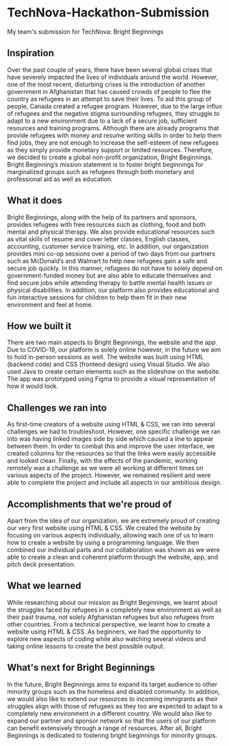 # TechNova-Hackathon-Submission
My team's submission for TechNova: Bright Beginnings

## Inspiration

Over the past couple of years, there have been several global crises that have severely impacted the lives of individuals around the world. However, one of the most recent, disturbing crises is the introduction of another government in Afghanistan that has caused crowds of people to flee the country as refugees in an attempt to save their lives. To aid this group of people, Canada created a refugee program. However, due to the large influx of refugees and the negative stigma surrounding refugees, they struggle to adapt to a new environment due to a lack of a secure job, sufficient resources and training programs. Although there are already programs that provide refugees with money and resume writing skills in order to help them find jobs, they are not enough to increase the self-esteem of new refugees as they simply provide monetary support or limited resources. Therefore, we decided to create a global non-profit organization, Bright Beginnings. Bright Beginning’s mission statement is to foster bright beginnings for marginalized groups such as refugees through both monetary and professional aid as well as education. 

## What it does

Bright Beginnings, along with the help of its partners and sponsors, provides refugees with free resources such as clothing, food and both mental and physical therapy. We also provide educational resources such as vital skills of resume and cover letter classes, English classes, accounting, customer service training, etc. In addition, our organization provides mini co-op sessions over a period of two days from our partners such as McDonald’s and Walmart to help new refugees gain a safe and secure job quickly. In this manner, refugees do not have to solely depend on government-funded money but are also able to educate themselves and find secure jobs while attending therapy to battle mental health issues or physical disabilities. In addition, our platform also provides educational and fun interactive sessions for children to help them fit in their new environment and feel at home. 

## How we built it

There are two main aspects to Bright Beginnings, the website and the app. Due to COVID-19, our platform is solely online however, in the future we aim to hold in-person sessions as well. The website was built using HTML (backend code) and CSS (frontend design) using Visual Studio. We also used Java to create certain elements such as the slideshow on the website. The app was prototyped using Figma to provide a visual representation of how it would look. 

## Challenges we ran into

As first-time creators of a website using HTML & CSS, we ran into several challenges we had to troubleshoot. However, one specific challenge we ran into was having linked images side by side which caused a line to appear between them. In order to combat this and improve the user interface, we created columns for the resources so that the links were easily accessible and looked clean. Finally, with the effects of the pandemic, working remotely was a challenge as we were all working at different times on various aspects of the project. However, we remained resilient and were able to complete the project and include all aspects in our ambitious design. 

## Accomplishments that we're proud of

Apart from the idea of our organization, we are extremely proud of creating our very first website using HTML & CSS. We created the website by focusing on various aspects individually, allowing each one of us to learn how to create a website by using a programming language. We then combined our individual parts and our collaboration was shown as we were able to create a clean and coherent platform through the website, app, and pitch deck presentation. 

## What we learned

While researching about our mission as Bright Beginnings, we learnt about the struggles faced by refugees in a completely new environment as well as their past trauma, not solely Afghanistan refugees but also refugees from other countries. From a technical perspective, we learnt how to create a website using HTML & CSS. As beginners, we had the opportunity to explore new aspects of coding while also watching several videos and taking online lessons to create the best possible output. 

## What's next for Bright Beginnings

 In the future, Bright Beginnings aims to expand its target audience to other minority groups such as the homeless and disabled community. In addition, we would also like to extend our resources to incoming immigrants as their struggles align with those of refugees as they too are expected to adapt to a completely new environment in a different country. We would also like to expand our partner and sponsor network so that the users of our platform can benefit extensively through a range of resources. After all, Bright Beginnings is dedicated to fostering bright beginnings for minority groups. 
